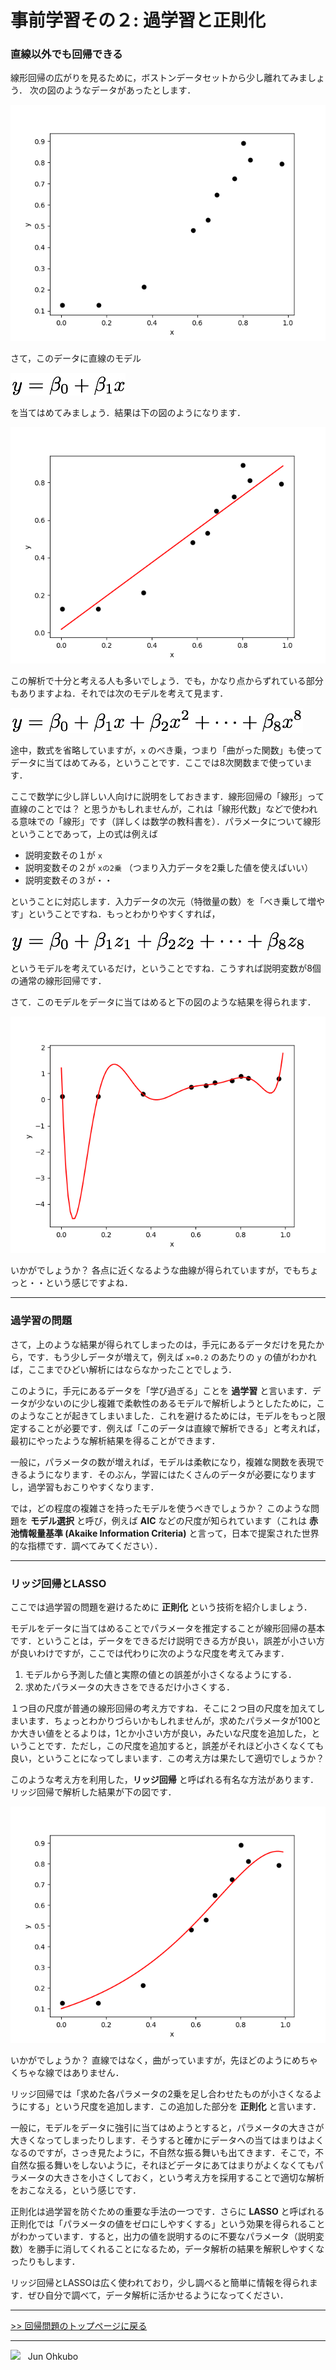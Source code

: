 # 事前学習その２: 過学習と正則化

### 直線以外でも回帰できる
線形回帰の広がりを見るために，ボストンデータセットから少し離れてみましょう．
次の図のようなデータがあったとします．

![データ](./img/fig_ol_data.png)

さて，このデータに直線のモデル

![1次式](./img/fig_ol_1st_eq.png)

を当てはめてみましょう．結果は下の図のようになります．

![fit_1](./img/fig_ol_fit1.png)

この解析で十分と考える人も多いでしょう．でも，かなり点からずれている部分もありますよね．それでは次のモデルを考えて見ます．

![6次式](./img/fig_ol_8th_eq.png)

途中，数式を省略していますが，`x` のべき乗，つまり「曲がった関数」も使ってデータに当てはめてみる，ということです．ここでは8次関数まで使っています．

ここで数学に少し詳しい人向けに説明をしておきます．線形回帰の「線形」って直線のことでは？ と思うかもしれませんが，これは「線形代数」などで使われる意味での「線形」です（詳しくは数学の教科書を）．パラメータについて線形ということであって，上の式は例えば

- 説明変数その１が `x`
- 説明変数その２が `xの2乗` （つまり入力データを2乗した値を使えばいい）
- 説明変数その３が・・

ということに対応します．入力データの次元（特徴量の数）を「べき乗して増やす」ということですね．もっとわかりやすくすれば，

![zに変換](./img/fig_ol_z_8th_eq.png)

というモデルを考えているだけ，ということですね．こうすれば説明変数が8個の通常の線形回帰です．

さて．このモデルをデータに当てはめると下の図のような結果を得られます．

![fit_8](./img/fig_ol_fit8.png)

いかがでしょうか？ 各点に近くなるような曲線が得られていますが，でもちょっと・・という感じですよね．

***
### 過学習の問題
さて，上のような結果が得られてしまったのは，手元にあるデータだけを見たから，です．もう少しデータが増えて，例えば `x=0.2` のあたりの `y` の値がわかれば，ここまでひどい解析にはならなかったことでしょう．

このように，手元にあるデータを「学び過ぎる」ことを **過学習** と言います．データが少ないのに少し複雑で柔軟性のあるモデルで解析しようとしたために，このようなことが起きてしまいました．これを避けるためには，モデルをもっと限定することが必要です．例えば「このデータは直線で解析できる」と考えれば，最初にやったような解析結果を得ることができます．

一般に，パラメータの数が増えれば，モデルは柔軟になり，複雑な関数を表現できるようになります．そのぶん，学習にはたくさんのデータが必要になりますし，過学習もおこりやすくなります．

では，どの程度の複雑さを持ったモデルを使うべきでしょうか？ このような問題を **モデル選択** と呼び，例えば **AIC** などの尺度が知られています（これは **赤池情報量基準 (Akaike Information Criteria)** と言って，日本で提案された世界的な指標です．調べてみてください）．

***
### リッジ回帰とLASSO
ここでは過学習の問題を避けるために **正則化** という技術を紹介しましょう．

モデルをデータに当てはめることでパラメータを推定することが線形回帰の基本です．ということは，データをできるだけ説明できる方が良い，誤差が小さい方が良いわけですが，ここでは代わりに次のような尺度を考えてみます．

1. モデルから予測した値と実際の値との誤差が小さくなるようにする．
1. 求めたパラメータの大きさをできるだけ小さくする．

１つ目の尺度が普通の線形回帰の考え方ですね．そこに２つ目の尺度を加えてしまいます．ちょっとわかりづらいかもしれませんが，求めたパラメータが100とか大きい値をとるよりは，1とか小さい方が良い，みたいな尺度を追加した，ということです．ただし，この尺度を追加すると，誤差がそれほど小さくなくても良い，ということになってしまいます．この考え方は果たして適切でしょうか？

このような考え方を利用した，**リッジ回帰** と呼ばれる有名な方法があります．リッジ回帰で解析した結果が下の図です．

![fit_8_ridge](./img/fig_ol_fit8_Ridge.png)

いかがでしょうか？ 直線ではなく，曲がっていますが，先ほどのようにめちゃくちゃな線ではありません．

リッジ回帰では「求めた各パラメータの2乗を足し合わせたものが小さくなるようにする」という尺度を追加します．この追加した部分を **正則化** と言います．

一般に，モデルをデータに強引に当てはめようとすると，パラメータの大きさが大きくなってしまったりします．そうすると確かにデータへの当てはまりはよくなるのですが，さっき見たように，不自然な振る舞いも出てきます．そこで，不自然な振る舞いをしないように，それほどデータにあてはまりがよくなくてもパラメータの大きさを小さくしておく，という考え方を採用することで適切な解析をおこなえる，という感じです．

正則化は過学習を防ぐための重要な手法の一つです．さらに **LASSO** と呼ばれる正則化では「パラメータの値をゼロにしやすくする」という効果を得られることがわかっています．すると，出力の値を説明するのに不要なパラメータ（説明変数）を勝手に消してくれることになるため，データ解析の結果を解釈しやすくなったりもします．

リッジ回帰とLASSOは広く使われており，少し調べると簡単に情報を得られます．ぜひ自分で調べて，データ解析に活かせるようになってください．

***
[>> 回帰問題のトップページに戻る](./README.md)
***
<img src="https://i.creativecommons.org/l/by-nc-sa/4.0/88x31.png"> &nbsp; Jun Ohkubo
